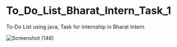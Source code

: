 # To_Do_List_Bharat_Intern_Task_1
To-Do List using java, Task for internship in Bharat Intern



![Screenshot (146)](https://github.com/Mr-PratikTikhe/To_Do_List/assets/142296701/a762c284-bd00-4152-8934-4d0d4c6ac7ce)

